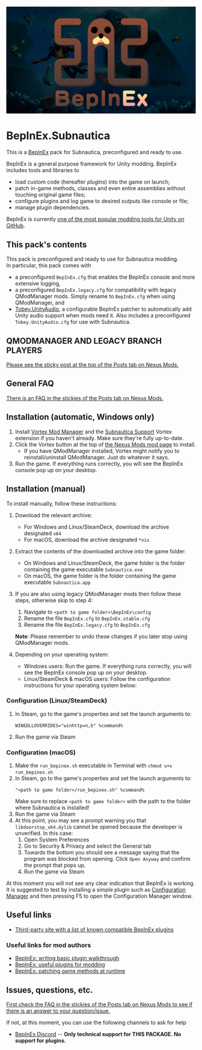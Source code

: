 ![BepInEx logo](assets/logo.png)

# BepInEx.Subnautica

This is a [BepInEx](https://github.com/BepInEx/BepInEx) pack for Subnautica, preconfigured and ready to use.

BepInEx is a general purpose framework for Unity modding. BepInEx includes tools and libraries to

-   load custom code (hereafter _plugins_) into the game on launch;
-   patch in-game methods, classes and even entire assemblies without touching original game files;
-   configure plugins and log game to desired outputs like console or file;
-   manage plugin dependencies.

BepInEx is currently [one of the most popular modding tools for Unity on GitHub](https://github.com/topics/modding?o=desc&s=stars).

## This pack's contents

This pack is preconfigured and ready to use for Subnautica modding.  
In particular, this pack comes with

- a preconfigured `BepInEx.cfg` that enables the BepInEx console and more extensive logging,
- a preconfigured `BepInEx.legacy.cfg` for compatibility with legacy QModManager mods. Simply rename to `BepInEx.cfg` when using QModManager, and
- [Tobey.UnityAudio](https://github.com/toebeann/Tobey.UnityAudio), a configurable BepInEx patcher to automatically add Unity audio support when mods need it. Also includes a preconfigured `Tobey.UnityAudio.cfg` for use with Subnautica.

## QMODMANAGER AND LEGACY BRANCH PLAYERS

[Please see the sticky post at the top of the Posts tab on Nexus Mods.](https://www.nexusmods.com/subnautica/mods/1108?tab=posts)

## General FAQ

[There is an FAQ in the stickies of the Posts tab on Nexus Mods.](https://www.nexusmods.com/subnautica/mods/1108?tab=posts)

## Installation (automatic, Windows only)

1. Install [Vortex Mod Manager](https://www.nexusmods.com/about/vortex/) and the [Subnautica Support](https://www.nexusmods.com/site/mods/202) Vortex extension if you haven't already. Make sure they're fully up-to-date.
2. Click the Vortex button at the top of [the Nexus Mods mod page](https://www.nexusmods.com/subnautica/mods/1108) to install.
    - If you have QModManager installed, Vortex might notify you to reinstall/uninstall QModManager. Just do whatever it says.
3. Run the game. If everything runs correctly, you will see the BepInEx console pop up on your desktop.

## Installation (manual)

To install manually, follow these instructions:

1. Download the relevant archive:
    - For Windows and Linux/SteamDeck, download the archive designated `x64`
    - For macOS, download the archive designated `*nix`
2. Extract the contents of the downloaded archive into the game folder:
    - On Windows and Linux/SteamDeck, the game folder is the folder containing the game executable `Subnautica.exe`
    - On macOS, the game folder is the folder containing the game executable `Subnautica.app`
3. If you are also using legacy QModManager mods then follow these steps, otherwise skip to step 4:
   1. Navigate to `<path to game folder>\BepInEx\config`
   2. Rename the file `BepInEx.cfg` to `BepInEx.stable.cfg`
   3. Rename the file `BepInEx.legacy.cfg` to `BepInEx.cfg`
   
   **Note**: Please remember to undo these changes if you later stop using QModManager mods.
4. Depending on your operating system:
    - Windows users: Run the game. If everything runs correctly, you will see the BepInEx console pop up on your desktop.
    - Linux/SteamDeck & macOS users: Follow the configuration instructions for your operating system below:

### Configuration (Linux/SteamDeck)

1. In Steam, go to the game's properties and set the launch arguments to:
    ```
    WINEDLLOVERRIDES="winhttp=n,b" %command%
    ```
2. Run the game via Steam

### Configuration (macOS)

1. Make the `run_bepinex.sh` executable in Terminal with `chmod u+x run_bepinex.sh`
2. In Steam, go to the game's properties and set the launch arguments to:
    ```
    "<path to game folder>/run_bepinex.sh" %command%
    ```
    Make sure to replace `<path to game folder>` with the path to the folder where Subnautica is installed!
3. Run the game via Steam
4. At this point, you may see a prompt warning you that `libdoorstop_x64.dylib` cannot be opened because the developer is unverified. In this case:
   1. Open System Preferences
   2. Go to Security & Privacy and select the General tab
   3. Towards the bottom you should see a message saying that the program was blocked from opening. Click `Open Anyway` and confirm the prompt that pops up.
   4. Run the game via Steam

At this moment you will not see any clear indication that BepInEx is working. It is suggested to test by installing a simple plugin such as [Configuration Manager](https://www.nexusmods.com/subnautica/mods/1112) and then pressing F5 to open the Configuration Manager window.

## Useful links

-   [Third-party site with a list of known compatible BepInEx plugins](https://ramuneneptune.github.io/modlists/sn.html)

### Useful links for mod authors

-   [BepInEx: writing basic plugin walkthrough](https://docs.bepinex.dev/articles/dev_guide/plugin_tutorial/)
-   [BepInEx: useful plugins for modding](https://docs.bepinex.dev/articles/dev_guide/dev_tools.html)
-   [BepInEx: patching game methods at runtime](https://docs.bepinex.dev/articles/dev_guide/runtime_patching.html)

## Issues, questions, etc.

[First check the FAQ in the stickies of the Posts tab on Nexus Mods to see if there is an answer to your question/issue.](https://www.nexusmods.com/subnautica/mods/1108?tab=posts)

If not, at this moment, you can use the following channels to ask for help

-   [BepInEx Discord](https://discord.gg/MpFEDAg) -- **Only technical support for THIS PACKAGE. No support for plugins.**
